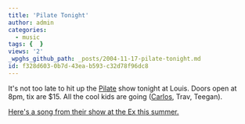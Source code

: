```yaml
---
title: 'Pilate Tonight'
author: admin
categories:
  - music
tags: {  }
views: '2'
_wpghs_github_path: _posts/2004-11-17-pilate-tonight.md
id: f328d603-0b7d-43ea-b593-c32d78f96dc8
---
```

<p>It's not too late to hit up the <a href="http://www.pilate.com/">Pilate</a> show tonight at Louis.  Doors open at 8pm, tix are $15.  All the cool kids are going (<a href="http://bloglos.kicks-ass.net/">Carlos</a>, Trav, Teegan).</p>
<p><a href="http://homepage.mac.com/nothedge/Movies/iMovieTheater42.html">Here's a song from their show at the Ex this summer.</a></p>
